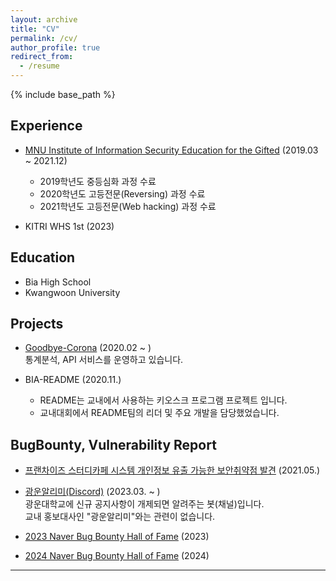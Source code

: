 ```yaml
---
layout: archive
title: "CV"
permalink: /cv/
author_profile: true
redirect_from:
  - /resume
---
```


{% include base_path %}

## Experience

- [MNU Institute of Information Security Education for the Gifted](https://dream.mokpo.ac.kr/sites/dream/index.do) (2019.03 ~ 2021.12)
    - 2019학년도 중등심화 과정 수료
    - 2020학년도 고등전문(Reversing) 과정 수료
    - 2021학년도 고등전문(Web hacking) 과정 수료

- KITRI WHS 1st (2023)

## Education

- Bia High School
- Kwangwoon University

## Projects

- [Goodbye-Corona](https://corona-19.kr/) (2020.02 ~ )    
통계분석, API 서비스를 운영하고 있습니다.

- BIA-README (2020.11.)
    - README는 교내에서 사용하는 키오스크 프로그램 프로젝트 입니다.
    - 교내대회에서 README팀의 리더 및 주요 개발을 담당했었습니다.

## BugBounty, Vulnerability Report
- [프랜차이즈 스터디카페 시스템 개인정보 유출 가능한 보안취약점 발견](#) (2021.05.)

- [광운알리미(Discord)](https://discord.gg/FJRyXNTmaZ) (2023.03. ~ )    
광운대학교에 신규 공지사항이 개제되면 알려주는 봇(채널)입니다.     
교내 홍보대사인 "광운알리미"와는 관련이 없습니다.

- [2023 Naver Bug Bounty Hall of Fame](https://web.archive.org/web/20240410064033/https://bugbounty.naver.com/ko/halloffame_2023) (2023)

- [2024 Naver Bug Bounty Hall of Fame](https://bugbounty.naver.com/hall-of-fame) (2024)

  
---



<!--
Education
======
* Ph.D in Version Control Theory, GitHub University, 2018 (expected)
* M.S. in Jekyll, GitHub University, 2014
* B.S. in GitHub, GitHub University, 2012

Work experience
======
* Spring 2024: Academic Pages Collaborator
  * GitHub University
  * Duties includes: Updates and improvements to template
  * Supervisor: The Users

* Fall 2015: Research Assistant
  * GitHub University
  * Duties included: Merging pull requests
  * Supervisor: Professor Hub

* Summer 2015: Research Assistant
  * GitHub University
  * Duties included: Tagging issues
  * Supervisor: Professor Git
  
Skills
======
* Skill 1
* Skill 2
  * Sub-skill 2.1
  * Sub-skill 2.2
  * Sub-skill 2.3
* Skill 3

Publications
======
  <ul>{% for post in site.publications reversed %}
    {% include archive-single-cv.html %}
  {% endfor %}</ul>
  
Talks
======
  <ul>{% for post in site.talks reversed %}
    {% include archive-single-talk-cv.html  %}
  {% endfor %}</ul>
  
Teaching
======
  <ul>{% for post in site.teaching reversed %}
    {% include archive-single-cv.html %}
  {% endfor %}</ul>
  
Service and leadership
======
* Currently signed in to 43 different slack teams
-->
